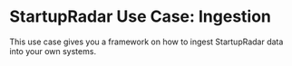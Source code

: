 # StartupRadar Use Case: Ingestion

This use case gives you a framework on how to ingest StartupRadar data into your own systems.